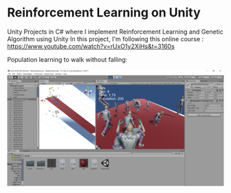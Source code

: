 # Reinforcement Learning on Unity
Unity Projects in C# where I implement Reinforcement Learning and Genetic Algorithm using Unity
In this project, I'm following this online course : https://www.youtube.com/watch?v=rUxO1y2XiHs&t=3160s

Population learning to walk without falling:

![alt text](https://github.com/ybendou/Genetic_Algo_Unity/blob/master/Ethan_Walk_Challenge/EthanWalking.PNG)
